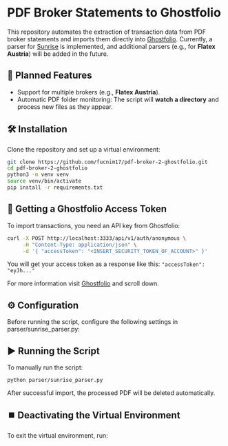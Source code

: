 # PDF Broker Statements to Ghostfolio

This repository automates the extraction of transaction data from PDF broker statements and imports them directly into [Ghostfolio](https://ghostfol.io/).
Currently, a parser for [Sunrise](https://www.sunrise.app/) is implemented, and additional parsers (e.g., for **Flatex Austria**) will be added in the future.

## 🚀 Planned Features
- Support for multiple brokers (e.g., **Flatex Austria**).
- Automatic PDF folder monitoring: The script will **watch a directory** and process new files as they appear.

## 🛠️ Installation
Clone the repository and set up a virtual environment:
```bash
git clone https://github.com/fucnim17/pdf-broker-2-ghostfolio.git
cd pdf-broker-2-ghostfolio
python3 -m venv venv
source venv/bin/activate
pip install -r requirements.txt
```

## 🔑 Getting a Ghostfolio Access Token
To import transactions, you need an API key from Ghostfolio:
```bash
curl -X POST http://localhost:3333/api/v1/auth/anonymous \
     -H "Content-Type: application/json" \
     -d '{ "accessToken": "<INSERT_SECURITY_TOKEN_OF_ACCOUNT>" }'
```

You will get your access token as a response like this:
`"accessToken": "eyJh..." `

For more information visit [Ghostfolio](https://ghostfol.io/) and scroll down.

## ⚙️ Configuration
Before running the script, configure the following settings in parser/sunrise_parser.py:



## ▶️ Running the Script
To manually run the script:

`python parser/sunrise_parser.py`

After successful import, the processed PDF will be deleted automatically.

## ⏹️ Deactivating the Virtual Environment
To exit the virtual environment, run:
